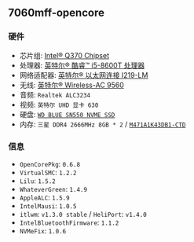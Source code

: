 ## 7060mff-opencore


### 硬件

* 芯片组: [Intel® Q370 Chipset](https://ark.intel.com/content/www/cn/zh/ark/products/133282/intel-q370-chipset.html)
* 处理器: [英特尔® 酷睿™ i5-8600T 处理器](https://ark.intel.com/content/www/cn/zh/ark/products/129938/intel-core-i5-8600t-processor-9m-cache-up-to-3-70-ghz.html)
* 网络适配器: [英特尔® 以太网连接 I219-LM](https://ark.intel.com/content/www/cn/zh/ark/products/82185/intel-ethernet-connection-i219-lm.html)
* 无线: [英特尔® Wireless-AC 9560](https://ark.intel.com/content/www/cn/zh/ark/products/99446/intel-wireless-ac-9560.html)
* 音频: `Realtek ALC3234`
* 视频: `英特尔 UHD 显卡 630`
* 硬盘: [`WD BLUE SN550 NVME SSD`](https://support-cn.wd.com/app/products/product-detail/p/1555)
* 内存: `三星 DDR4 2666MHz 8GB * 2` / [`M471A1K43DB1-CTD`](https://www.samsung.com/semiconductor/cn/dram/module/M471A1K43DB1-CTD/)


### 信息

* `OpenCorePkg`: `0.6.8`
* `VirtualSMC`: `1.2.2`
* `Lilu`: `1.5.2`
* `WhateverGreen`: `1.4.9`
* `AppleALC`: `1.5.9`
* `IntelMausi`: `1.0.5`
* `itlwm`: `v1.3.0 stable` / `HeliPort`: `v1.4.0`
* `IntelBluetoothFirmware`: `1.1.2`
* `NVMeFix`: `1.0.6`
